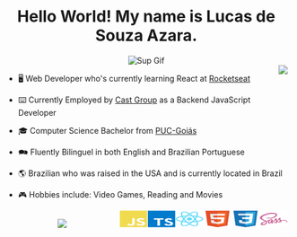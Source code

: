 
<div align="center">
  <h1> Hello World! My name is Lucas de Souza Azara.</h1>  
  <img aling="left" height="200em" src="https://user-images.githubusercontent.com/28782140/210077421-4ff03dcd-2c80-4efc-b5cb-c9616cf43794.gif" alt="Sup Gif"/>
</div>


<div align="right">
  <img align="right" height="180em" src="https://github-readme-stats.vercel.app/api/top-langs/?username=LucasAzara&layout=compact&langs_count=7&theme=dark"/>
</div>
<div align="left">

- 🖥️ Web Developer who's currently learning React at [Rocketseat](https://github.com/Rocketseat)

- ⌨️ Currently Employed by [Cast Group](https://www.linkedin.com/company/cast-group/mycompany/verification/) as a Backend JavaScript Developer

- 🎓 Computer Science Bachelor from [PUC-Goiás](https://www.pucgoias.edu.br)

- 🗪  Fluently Bilinguel in both English and Brazilian Portuguese

- 🌎 Brazilian who was raised in the USA and is currently located in Brazil

- 🎮 Hobbies include: Video Games, Reading and Movies
</div>

<div>
  <img align="right" alt="SASS" height="30" width="50" src="https://raw.githubusercontent.com/devicons/devicon/master/icons/sass/sass-original.svg">
  <img align="right" alt="CSS" height="30" width="50" src="https://raw.githubusercontent.com/devicons/devicon/master/icons/css3/css3-original.svg">
  <img align="right" alt="HTML" height="30" width="50" src="https://raw.githubusercontent.com/devicons/devicon/master/icons/html5/html5-original.svg">
  <img align="right" alt="React" height="30" width="50" src="https://raw.githubusercontent.com/devicons/devicon/master/icons/react/react-original.svg">
  <img align="right" alt="Ts" height="30" width="50" src="https://raw.githubusercontent.com/devicons/devicon/master/icons/typescript/typescript-plain.svg">
<img align="right" alt="Js" height="30" width="50" src="https://raw.githubusercontent.com/devicons/devicon/master/icons/javascript/javascript-plain.svg">
</div>

##

<div align="center">
  <img src="https://github.com/LucasAzara/LucasAzara/blob/output/github-contribution-grid-snake.svg#gh-dark-mode-only" />
</div>







  



